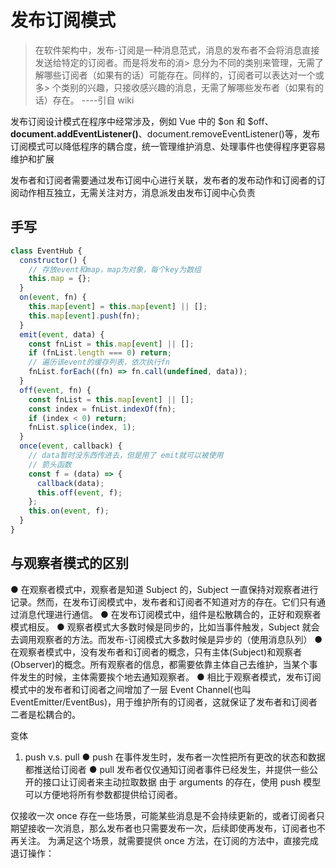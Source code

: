 # 发布订阅模式

> 在软件架构中，发布-订阅是一种消息范式，消息的发布者不会将消息直接发送给特定的订阅者。而是将发布的消> 息分为不同的类别来管理，无需了解哪些订阅者（如果有的话）可能存在。同样的，订阅者可以表达对一个或多> 个类别的兴趣，只接收感兴趣的消息，无需了解哪些发布者（如果有的话）存在。 ----引自 wiki

发布订阅设计模式在程序中经常涉及，例如 Vue 中的 $on 和 $off、**document.addEventListener()**、document.removeEventListener()等，发布订阅模式可以降低程序的耦合度，统一管理维护消息、处理事件也使得程序更容易维护和扩展

发布者和订阅者需要通过发布订阅中心进行关联，发布者的发布动作和订阅者的订阅动作相互独立，无需关注对方，消息派发由发布订阅中心负责

## 手写

```js
class EventHub {
  constructor() {
    // 存放event和map，map为对象，每个key为数组
    this.map = {};
  }
  on(event, fn) {
    this.map[event] = this.map[event] || [];
    this.map[event].push(fn);
  }
  emit(event, data) {
    const fnList = this.map[event] || [];
    if (fnList.length === 0) return;
    // 遍历该event的缓存列表，依次执行fn
    fnList.forEach((fn) => fn.call(undefined, data));
  }
  off(event, fn) {
    const fnList = this.map[event] || [];
    const index = fnList.indexOf(fn);
    if (index < 0) return;
    fnList.splice(index, 1);
  }
  once(event, callback) {
    // data暂时没东西传进去，但是用了 emit就可以被使用
    // 箭头函数
    const f = (data) => {
      callback(data);
      this.off(event, f);
    };
    this.on(event, f);
  }
}
```

## 与观察者模式的区别

● 在观察者模式中，观察者是知道 Subject 的，Subject 一直保持对观察者进行记录。然而，在发布订阅模式中，发布者和订阅者不知道对方的存在。它们只有通过消息代理进行通信。
● 在发布订阅模式中，组件是松散耦合的，正好和观察者模式相反。
● 观察者模式大多数时候是同步的，比如当事件触发，Subject 就会去调用观察者的方法。而发布-订阅模式大多数时候是异步的（使用消息队列）
● 在观察者模式中，没有发布者和订阅者的概念，只有主体(Subject)和观察者(Observer)的概念。所有观察者的信息，都需要依靠主体自己去维护，当某个事件发生的时候，主体需要挨个地去通知观察者。
● 相比于观察者模式，发布订阅模式中的发布者和订阅者之间增加了一层 Event Channel(也叫 EventEmitter/EventBus)，用于维护所有的订阅者，这就保证了发布者和订阅者二者是松耦合的。

变体

1. push v.s. pull
   ● push
   在事件发生时，发布者一次性把所有更改的状态和数据都推送给订阅者
   ● pull
   发布者仅仅通知订阅者事件已经发生，并提供一些公开的接口让订阅者来主动拉取数据
   由于 arguments 的存在，使用 push 模型可以方便地将所有参数都提供给订阅者。

仅接收一次 once
存在一些场景，可能某些消息是不会持续更新的，或者订阅者只期望接收一次消息，那么发布者也只需要发布一次，后续即使再发布，订阅者也不再关注。
为满足这个场景，就需要提供 once 方法，在订阅的方法中，直接完成退订操作：
